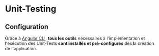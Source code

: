 # Unit-Testing

## Configuration

Grâce à [Angular CLI](../../tools/angular-cli.md), **tous les outils** nécessaires à l'implémentation et l'exécution des Unit-Tests **sont installés et pré-configurés** dès la création de l'application.

